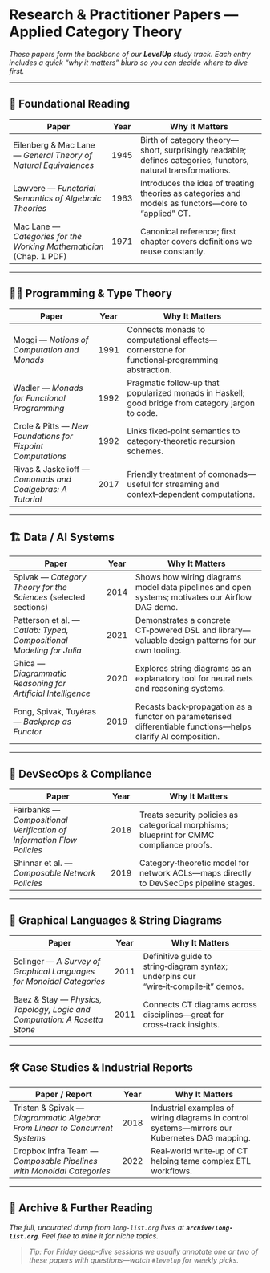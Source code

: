# Research & Practitioner Papers — Applied Category Theory

*These papers form the backbone of our **LevelUp** study track. Each entry includes a quick “why it matters” blurb so you can decide where to dive first.*

---

## 🌱 Foundational Reading

| Paper                                                               | Year | Why It Matters                                                                                                |
| ------------------------------------------------------------------- | ---- | ------------------------------------------------------------------------------------------------------------- |
| Eilenberg & Mac Lane — *General Theory of Natural Equivalences*     | 1945 | Birth of category theory—short, surprisingly readable; defines categories, functors, natural transformations. |
| Lawvere — *Functorial Semantics of Algebraic Theories*              | 1963 | Introduces the idea of treating theories as categories and models as functors—core to “applied” CT.           |
| Mac Lane — *Categories for the Working Mathematician* (Chap. 1 PDF) | 1971 | Canonical reference; first chapter covers definitions we reuse constantly.                                    |

---

## 👩‍💻 Programming & Type Theory

| Paper                                                       | Year | Why It Matters                                                                                    |
| ----------------------------------------------------------- | ---- | ------------------------------------------------------------------------------------------------- |
| Moggi — *Notions of Computation and Monads*                 | 1991 | Connects monads to computational effects—cornerstone for functional‑programming abstraction.      |
| Wadler — *Monads for Functional Programming*                | 1992 | Pragmatic follow‑up that popularized monads in Haskell; good bridge from category jargon to code. |
| Crole & Pitts — *New Foundations for Fixpoint Computations* | 1992 | Links fixed‑point semantics to category‑theoretic recursion schemes.                              |
| Rivas & Jaskelioff — *Comonads and Coalgebras: A Tutorial*  | 2017 | Friendly treatment of comonads—useful for streaming and context‑dependent computations.           |

---

## 🏗️ Data / AI Systems

| Paper                                                                | Year | Why It Matters                                                                                                |
| -------------------------------------------------------------------- | ---- | ------------------------------------------------------------------------------------------------------------- |
| Spivak — *Category Theory for the Sciences* (selected sections)      | 2014 | Shows how wiring diagrams model data pipelines and open systems; motivates our Airflow DAG demo.              |
| Patterson et al. — *Catlab: Typed, Compositional Modeling for Julia* | 2021 | Demonstrates a concrete CT‑powered DSL and library—valuable design patterns for our own tooling.              |
| Ghica — *Diagrammatic Reasoning for Artificial Intelligence*         | 2020 | Explores string diagrams as an explanatory tool for neural nets and reasoning systems.                        |
| Fong, Spivak, Tuyéras — *Backprop as Functor*                        | 2019 | Recasts back‑propagation as a functor on parameterised differentiable functions—helps clarify AI composition. |

---

## 🔐 DevSecOps & Compliance

| Paper                                                                 | Year | Why It Matters                                                                           |
| --------------------------------------------------------------------- | ---- | ---------------------------------------------------------------------------------------- |
| Fairbanks — *Compositional Verification of Information Flow Policies* | 2018 | Treats security policies as categorical morphisms; blueprint for CMMC compliance proofs. |
| Shinnar et al. — *Composable Network Policies*                        | 2019 | Category‑theoretic model for network ACLs—maps directly to DevSecOps pipeline stages.    |

---

## 🎨 Graphical Languages & String Diagrams

| Paper                                                                     | Year | Why It Matters                                                                       |
| ------------------------------------------------------------------------- | ---- | ------------------------------------------------------------------------------------ |
| Selinger — *A Survey of Graphical Languages for Monoidal Categories*      | 2011 | Definitive guide to string‑diagram syntax; underpins our “wire‑it‑compile‑it” demos. |
| Baez & Stay — *Physics, Topology, Logic and Computation: A Rosetta Stone* | 2011 | Connects CT diagrams across disciplines—great for cross‑track insights.              |

---

## 🛠️ Case Studies & Industrial Reports

| Paper / Report                                                               | Year | Why It Matters                                                                                |
| ---------------------------------------------------------------------------- | ---- | --------------------------------------------------------------------------------------------- |
| Tristen & Spivak — *Diagrammatic Algebra: From Linear to Concurrent Systems* | 2018 | Industrial examples of wiring diagrams in control systems—mirrors our Kubernetes DAG mapping. |
| Dropbox Infra Team — *Composable Pipelines with Monoidal Categories*         | 2022 | Real‑world write‑up of CT helping tame complex ETL workflows.                                 |

---

## 📁 Archive & Further Reading

*The full, uncurated dump from `long-list.org` lives at **`archive/long-list.org`**. Feel free to mine it for niche topics.*

> *Tip: For Friday deep‑dive sessions we usually annotate one or two of these papers with questions—watch `#levelup` for weekly picks.*
